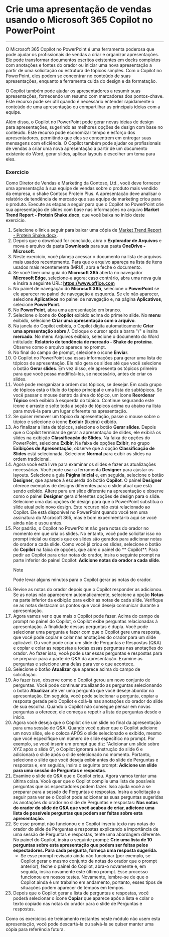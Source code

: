 
# Crie uma apresentação de vendas usando o Microsoft 365 Copilot no PowerPoint
---
O Microsoft 365 Copilot no PowerPoint é uma ferramenta poderosa que pode ajudar os profissionais de vendas a criar e organizar apresentações. Ele pode transformar documentos escritos existentes em decks completos com anotações e fontes do orador ou iniciar uma nova apresentação a partir de uma solicitação ou estrutura de tópicos simples. Com o Copilot no PowerPoint, eles podem se concentrar no conteúdo de suas apresentações, enquanto a ferramenta cuida do design e da formatação.

O Copilot também pode ajudar os apresentadores a resumir suas apresentações, fornecendo um resumo com marcadores dos pontos-chave. Este recurso pode ser útil quando é necessário entender rapidamente o conteúdo de uma apresentação ou compartilhar as principais ideias com a equipe.

Além disso, o Copilot no PowerPoint pode gerar novas ideias de design para apresentações, sugerindo as melhores opções de design com base no conteúdo. Este recurso pode economizar tempo e esforço dos apresentadores, permitindo que eles se concentrem em entregar suas mensagens com eficiência. O Copilot também pode ajudar os profissionais de vendas a criar uma nova apresentação a partir de um documento existente do Word, gerar slides, aplicar layouts e escolher um tema para eles.

### Exercício

Como Diretor de Vendas e Marketing da Contoso, Ltd., você deve fornecer uma apresentação à sua equipe de vendas sobre o produto mais vendido da empresa, o shake Contoso Protein Plus. A apresentação deve analisar o relatório de tendência de mercado que sua equipe de marketing criou para o produto. Execute as etapas a seguir para que o Copilot no PowerPoint crie sua apresentação de slides com base nas informações no arquivo **Market Trend Report - Protein Shake.docx**, que você baixa no início deste exercício.

1. Selecione o link a seguir para baixar uma cópia de [Market Trend Report - Protein Shake.docx](https://go.microsoft.com/fwlink/?linkid=2268827).
1. Depois que o download for concluído, abra o **Explorador de Arquivos** e mova o arquivo da pasta **Downloads** para sua pasta **OneDrive - Microsoft**.
1. Neste exercício, você planeja acessar o documento na lista de arquivos mais usados recentemente. Para que o arquivo apareça na lista de itens usados mais recentemente (MRU), abra e feche o documento.
1. Se você tiver uma guia do **Microsoft 365** aberta no navegador **Microsoft Edge**, selecione-a agora; caso contrário, abra uma nova guia e insira a seguinte URL: **https://www.office.com**
1. No painel de navegação do **Microsoft 365**, selecione o **PowerPoint** se ele aparecer no painel de navegação à esquerda. Se ele não aparecer, selecione **Aplicativos** no painel de navegação e, na página **Aplicativos**, selecione **PowerPoint**.
1. No **PowerPoint**, abra uma apresentação em branco.
1. Selecione o ícone do **Copilot** exibido acima do primeiro slide. No **menu** exibido, selecione **Criar uma apresentação com o arquivo**.
1. Na janela do Copilot exibida, o Copilot digita automaticamente **Criar uma apresentação sobre /**. Coloque o cursor após a barra "/" e insira **mercado**. No menu Arquivos exibido, selecione o documento do Word intitulado: **Relatório de tendência de mercado - Shake de proteína**. Observe como o arquivo aparece no prompt.
1. No final do campo de prompt, selecione o ícone **Enviar**.
1. O Copilot no PowerPoint usa essas informações para gerar uma lista de tópicos de apresentação. Ele não gera os slides até que você selecione o botão **Gerar slides**. Em vez disso, ele apresenta os tópicos primeiro para que você possa modificá-los, se necessário, antes de criar os slides.  
1. Você pode reorganizar a ordem dos tópicos, se desejar. Em cada grupo de tópicos está o título do tópico principal e uma lista de subtópicos. Se você passar o mouse dentro da área do tópico, um ícone **Reordenar Tópico** será exibido à esquerda do tópico. Continue segurando este ícone e arraste e solte toda a seção de tópicos acima ou abaixo na lista para movê-la para um lugar diferente na apresentação.
1. Se quiser remover um tópico da apresentação, passe o mouse sobre o tópico e selecione o ícone **Excluir** (lixeira) exibido. 
1. Ao finalizar a lista de tópicos, selecione o botão **Gerar slides**. Depois que o Copilot terminar de gerar a apresentação de slides, ele exibirá os slides na exibição **Classificação de Slides**. Na faixa de opções do PowerPoint, selecione **Exibir**. Na faixa de opções **Exibir**, no grupo **Exibições de Apresentação**, observe que a opção **Classificação de Slides** está selecionada. Selecione **Normal** para exibir os slides na ordem tradicional.
1. Agora você está livre para examinar os slides e fazer as atualizações necessárias. Você pode usar a ferramenta **Designer** para ajustar os layouts. Selecione a guia **Página inicial** e, em seguida, selecione o botão **Designer**, que aparece à esquerda do botão **Copilot**. O painel **Designer** oferece exemplos de designs diferentes para o slide atual que está sendo exibido. Altere para um slide diferente na apresentação e observe como o painel **Designer** gera diferentes opções de design para o slide. Selecione uma das opções de design para que o PowerPoint substitua o slide atual pelo novo design. Este recurso não está relacionado ao Copilot. Ele está disponível no PowerPoint quando você tem uma assinatura do Microsoft 365, mas é bom experimentá-lo aqui se você ainda não o usou antes.
1. Por padrão, o Copilot no PowerPoint não gera notas do orador no momento em que cria os slides. No entanto, você pode solicitar isso no prompt inicial ou depois que os slides são gerados para adicionar notas do orador a cada slide. Como você já criou os slides, selecione o botão do **Copilot** na faixa de opções, que abre o painel do ** Copilot**. Para pedir ao Copilot para criar notas do orador, insira o seguinte prompt na parte inferior do painel Copilot: **Adicione notas do orador a cada slide**. 
    > [!NOTE]
    > Pode levar alguns minutos para o Copilot gerar as notas do orador. 
1. Revise as notas do orador depois que o Copilot responder as adicionou. Se as notas não aparecerem automaticamente, selecione a opção **Notas** na parte inferior da exibição para exibir as notas de cada slide. Verifique se as notas destacam os pontos que você deseja comunicar durante a apresentação.
1. Agora vamos ver o que mais o Copilot pode fazer. Acima do campo de prompt no painel do Copilot, o Copilot exibe perguntas relacionadas à apresentação. A finalidade dessas perguntas é dupla. Você pode selecionar uma pergunta e fazer com que o Copilot gere uma resposta, que você pode copiar e colar nas anotações do orador para um slide aplicável. Ou você pode criar um slide de Perguntas e Respostas (Q&A) e copiar e colar as respostas a todas essas perguntas nas anotações do orador. Ao fazer isso, você pode usar essas perguntas e respostas para se preparar para a parte de Q&A da apresentação. Examine as perguntas e selecione uma delas para ver o que acontece.
1. Selecione o botão **Atualizar** que aparece acima do campo de solicitação. 
1. Ao fazer isso, observe como o Copilot gerou um novo conjunto de perguntas. Você pode continuar atualizando as perguntas selecionando o botão **Atualizar** até ver uma pergunta que você deseje abordar na apresentação. Em seguida, você pode selecionar a pergunta, copiar a resposta gerada pelo Copilot e colá-la nas anotações do orador do slide de sua escolha. Quando o Copilot não consegue pensar em novas perguntas a oferecer, ele começa a repetir a lista de perguntas desde o início.
1. Agora você deseja que o Copilot crie um slide no final da apresentação para uma sessão de Q&A. Quando você quiser que o Copilot adicione um novo slide, ele o coloca APÓS o slide selecionado e exibido, mesmo que você especifique um número de slide específico no prompt. Por exemplo, se você inserir um prompt que diz: "Adicionar um slide sobre XYZ após o slide 6", o Copilot ignorará a instrução do slide 6 e adicionará o slide após o slide selecionado no momento. Portanto, selecione o slide que você deseja exibir antes do slide de Perguntas e respostas e, em seguida, insira o seguinte prompt: **Adicione um slide para uma sessão de Perguntas e respostas**.
1. Examine o slide de Q&A que o Copilot criou. Agora vamos tentar uma última coisa. Você quer que o Copilot compile uma lista de possíveis perguntas que os espectadores podem fazer. Isso ajuda você a se preparar para a sessão de Perguntas e respostas. Insira a solicitação a seguir para ver se o Copilot pode adicionar as suas perguntas sugeridas às anotações do orador no slide de Perguntas e respostas: **Nas notas do orador do slide de Q&A que você acabou de criar, adicione uma lista de possíveis perguntas que podem ser feitas sobre esta apresentação.**
1. Se esse prompt não funcionou e o Copilot inseriu texto nas notas do orador do slide de Perguntas e respostas explicando a importância de uma sessão de Perguntas e respostas, tente uma abordagem diferente. No painel do Copilot, insira o seguinte prompt: **Crie uma lista de 10 perguntas sobre esta apresentação que podem ser feitas pelos espectadores. Para cada pergunta, forneça uma resposta sugerida.** 
    - Se esse prompt revisado ainda não funcionar (por exemplo, se Copilot gerar o mesmo conjunto de notas do orador que o prompt anterior), feche o painel do Copilot, abra-o novamente e, em seguida, insira novamente este último prompt. Esse processo funcionou em nossos testes. Novamente, lembre-se de que o Copilot ainda é um trabalho em andamento, portanto, esses tipos de situações podem aparecer de tempos em tempos.
1. Depois que o Copilot gerar a lista de perguntas e respostas, você poderá selecionar o ícone **Copiar** que aparece após a lista e colar o texto copiado nas notas do orador para o slide de Perguntas e respostas. 

Como os exercícios de treinamento restantes neste módulo não usem esta apresentação, você pode descartá-la ou salvá-la se quiser manter uma cópia para referência futura.
